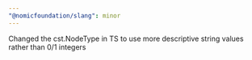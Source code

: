 ```yaml
---
"@nomicfoundation/slang": minor
---
```


Changed the cst.NodeType in TS to use more descriptive string values rather than 0/1 integers
